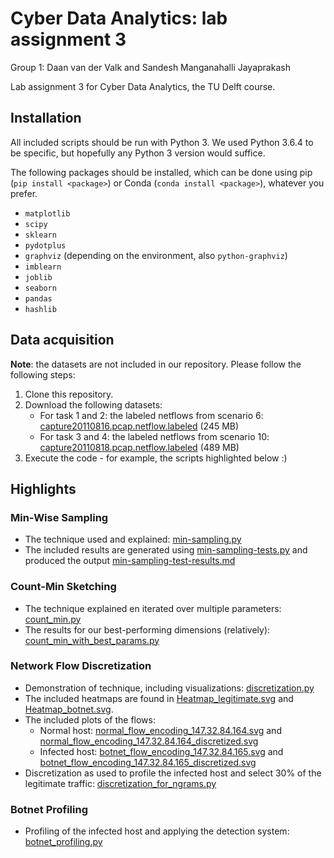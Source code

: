 # Cyber Data Analytics: lab assignment 3
Group 1: Daan van der Valk and Sandesh Manganahalli Jayaprakash

Lab assignment 3 for Cyber Data Analytics, the TU Delft course.

## Installation
All included scripts should be run with Python 3. We used Python 3.6.4 to be specific, but hopefully any Python 3 version would suffice.

The following packages should be installed, which can be done using pip (`pip install <package>`) or Conda (`conda install <package>`), whatever you prefer.

* `matplotlib`
* `scipy`
* `sklearn`
* `pydotplus`
* `graphviz` (depending on the environment, also `python-graphviz`)
* `imblearn`
* `joblib`
* `seaborn`
* `pandas`
* `hashlib`

## Data acquisition
__Note__: the datasets are not included in our repository. Please follow the following steps:

1. Clone this repository.
2. Download the following datasets:
    * For task 1 and 2: the labeled netflows from scenario 6: [capture20110816.pcap.netflow.labeled](https://mcfp.felk.cvut.cz/publicDatasets/CTU-Malware-Capture-Botnet-47/capture20110816.pcap.netflow.labeled) (245 MB)
    * For task 3 and 4: the labeled netflows from scenario 10: [capture20110818.pcap.netflow.labeled](https://mcfp.felk.cvut.cz/publicDatasets/CTU-Malware-Capture-Botnet-51/capture20110818.pcap.netflow.labeled) (489 MB)
3. Execute the code - for example, the scripts highlighted below :)

## Highlights
### Min-Wise Sampling
* The technique used and explained: [min-sampling.py](https://github.com/DaanvanderValk/CDA3/blob/master/Sampling/min-sampling.py)
* The included results are generated using [min-sampling-tests.py](https://github.com/DaanvanderValk/CDA3/blob/master/Sampling/min-sampling-tests.py) and produced the output [min-sampling-test-results.md](https://github.com/DaanvanderValk/CDA3/blob/master/Sampling/min-sampling-test-results.md)

### Count-Min Sketching
* The technique explained en iterated over multiple parameters: [count\_min.py](https://github.com/DaanvanderValk/CDA3/blob/master/SketchingTask/count_min.py)
* The results for our best-performing dimensions (relatively): [count\_min\_with\_best\_params.py](https://github.com/DaanvanderValk/CDA3/blob/master/SketchingTask/count_min_with_best_params.py)

### Network Flow Discretization
* Demonstration of technique, including visualizations: [discretization.py](https://github.com/DaanvanderValk/CDA3/blob/master/Discretization/discretization.py)
* The included heatmaps are found in [Heatmap\_legitimate.svg](https://github.com/DaanvanderValk/CDA3/blob/master/Discretization/Heatmap\_legitimate.svg) and [Heatmap\_botnet.svg](https://github.com/DaanvanderValk/CDA3/blob/master/Discretization/Heatmap\_botnet.svg).
* The included plots of the flows:
    * Normal host: [normal\_flow\_encoding\_147.32.84.164.svg](https://github.com/DaanvanderValk/CDA3/blob/master/Discretization/normal_flow_encoding_147.32.84.164.svg) and [normal\_flow\_encoding\_147.32.84.164\_discretized.svg](https://github.com/DaanvanderValk/CDA3/blob/master/Discretization/normal_flow_encoding_147.32.84.164_discretized.svg)
    * Infected host: [botnet\_flow\_encoding\_147.32.84.165.svg](https://github.com/DaanvanderValk/CDA3/blob/master/Discretization/botnet_flow_encoding_147.32.84.165.svg) and [botnet\_flow\_encoding\_147.32.84.165\_discretized.svg](https://github.com/DaanvanderValk/CDA3/blob/master/Discretization/botnet_flow_encoding_147.32.84.165_discretized.svg)
* Discretization as used to profile the infected host and select 30% of the legitimate traffic: [discretization\_for\_ngrams.py](https://github.com/DaanvanderValk/CDA3/blob/master/Discretization/discretization_for_ngrams.py)

### Botnet Profiling
* Profiling of the infected host and applying the detection system: [botnet_profiling.py](https://github.com/DaanvanderValk/CDA3/blob/master/Profiling/botnet_profiling.py)
